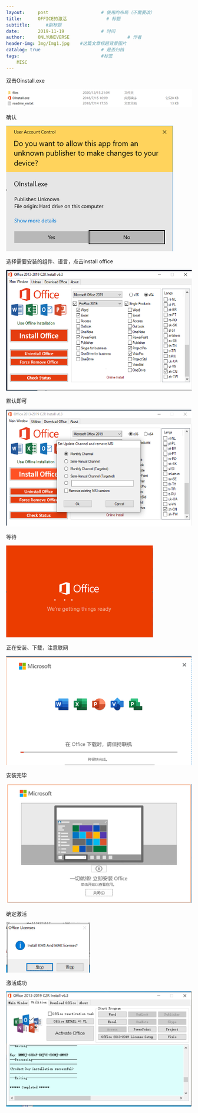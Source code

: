 ```yaml
---
layout:     post                    # 使用的布局（不需要改）
title:      OFFICE的激活               # 标题 
subtitle:      #副标题
date:       2019-11-19              # 时间
author:     ONLYUNIVERSE                      # 作者
header-img: Img/Img1.jpg    #这篇文章标题背景图片
catalog: true                       # 是否归档
tags:                               #标签
    MISC
---
```


双击Oinstall.exe

![](https://github.com/ONLYUNIVERSE/ONLYUNIVERSE.github.io/blob/master/Image/officeinstall7.png?raw=true)

确认

![](https://github.com/ONLYUNIVERSE/ONLYUNIVERSE.github.io/blob/master/Image/officeinstall6.png?raw=true)

选择需要安装的组件、语言，点击install office

![](https://github.com/ONLYUNIVERSE/ONLYUNIVERSE.github.io/blob/master/Image/officeinstall3.png?raw=true)

默认即可

![](https://github.com/ONLYUNIVERSE/ONLYUNIVERSE.github.io/blob/master/Image/officeinstall2.png?raw=true)

等待

![](https://github.com/ONLYUNIVERSE/ONLYUNIVERSE.github.io/blob/master/Image/officeinstall5.png?raw=true)

正在安装、下载，注意联网

![](https://github.com/ONLYUNIVERSE/ONLYUNIVERSE.github.io/blob/master/Image/officeinstall4.png?raw=true)

安装完毕

![](https://github.com/ONLYUNIVERSE/ONLYUNIVERSE.github.io/blob/master/Image/officeinstall1.png?raw=true)

确定激活

![](https://github.com/ONLYUNIVERSE/ONLYUNIVERSE.github.io/blob/master/Image/officeInstall.png?raw=true)

激活成功

![](https://github.com/ONLYUNIVERSE/ONLYUNIVERSE.github.io/blob/master/Image/Officeinstall8.png?raw=true)